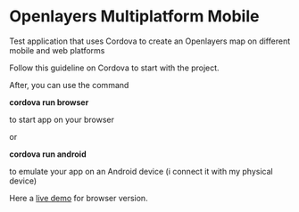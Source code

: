 # Openlayers Multiplatform Mobile
Test application that uses Cordova to create an Openlayers map on different mobile and web platforms

Follow this guideline on Cordova to start with the project.

After, you can use the command 

<b>cordova run browser</b>

to start app on your browser

or

<b>cordova run android</b>

to emulate your app on an Android device (i connect it with my physical device)


Here a <a href="https://www.dnavideochannel.net/demos/OL-Multiplatform/demo-Openlayers-Multi-Platform.html">live demo</a> for browser version.



